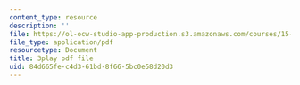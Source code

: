 ```yaml
---
content_type: resource
description: ''
file: https://ol-ocw-studio-app-production.s3.amazonaws.com/courses/15-960-new-executive-thinking-social-impact-technology-projects-fall-2017-spring-2018/84d665fec4d361bd8f665bc0e58d20d3_HaySEpWEsdU.pdf
file_type: application/pdf
resourcetype: Document
title: 3play pdf file
uid: 84d665fe-c4d3-61bd-8f66-5bc0e58d20d3
---
```


